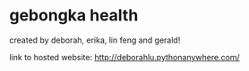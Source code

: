 # gebongka health
created by deborah, erika, lin feng and gerald!

link to hosted website: http://deborahlu.pythonanywhere.com/
